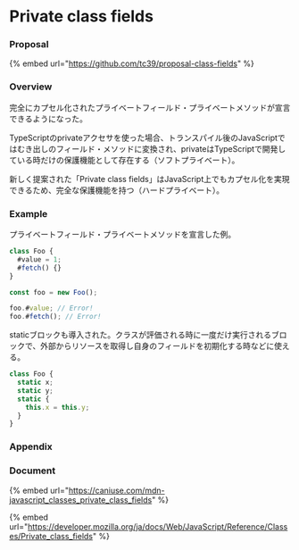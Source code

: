 # Private class fields

### Proposal

{% embed url="https://github.com/tc39/proposal-class-fields" %}

### Overview

完全にカプセル化されたプライベートフィールド・プライベートメソッドが宣言できるようになった。

TypeScriptのprivateアクセサを使った場合、トランスパイル後のJavaScriptではむき出しのフィールド・メソッドに変換され、privateはTypeScriptで開発している時だけの保護機能として存在する（ソフトプライベート）。

新しく提案された「Private class fields」はJavaScript上でもカプセル化を実現できるため、完全な保護機能を持つ（ハードプライベート）。

### Example

プライベートフィールド・プライベートメソッドを宣言した例。

```javascript
class Foo {
  #value = 1;
  #fetch() {}
}

const foo = new Foo();

foo.#value; // Error!
foo.#fetch(); // Error!
```

staticブロックも導入された。クラスが評価される時に一度だけ実行されるブロックで、外部からリソースを取得し自身のフィールドを初期化する時などに使える。

```javascript
class Foo {
  static x;
  static y;
  static {
    this.x = this.y;
  }
}
```

### Appendix

### Document

{% embed url="https://caniuse.com/mdn-javascript_classes_private_class_fields" %}

{% embed url="https://developer.mozilla.org/ja/docs/Web/JavaScript/Reference/Classes/Private_class_fields" %}
